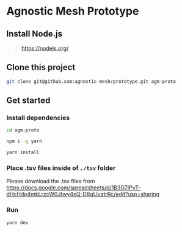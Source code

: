 # Agnostic Mesh Prototype

## Install Node.js

> https://nodejs.org/

## Clone this project

```sh
git clone git@github.com:agnostic-mesh/prototype.git agm-proto
```

## Get started

### Install dependencies

```sh
cd agm-proto

npm i -g yarn

yarn install
```

### Place .tsv files inside of `./tsv` folder

Please download the .tsv files from https://docs.google.com/spreadsheets/d/1B3G7IPvT-dHcHdp4mkLrzcW0Jtwy4xQ-D8qLlvztrRc/edit?usp=sharing

### Run

```sh
yarn dev
```
